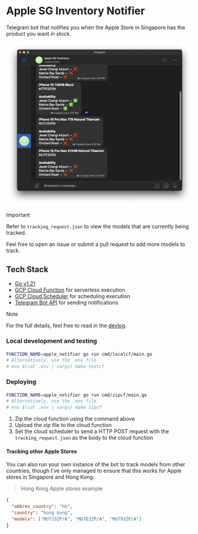 # Apple SG Inventory Notifier

Telegram bot that notifies you when the Apple Store in Singapore has the product you want in stock.

![Screenshot of Telegram bot](./assets/demo.png)

> [!IMPORTANT]
> Refer to `tracking_request.json` to view the models that are currently being tracked.
>
> Feel free to open an issue or submit a pull request to add more models to track.

## Tech Stack

- [Go v1.21](https://golang.org/)
- [GCP Cloud Function](https://cloud.google.com/functions) for serverless execution
- [GCP Cloud Scheduler](https://cloud.google.com/scheduler) for scheduling execution
- [Telegram Bot API](https://core.telegram.org/bots/api) for sending notifications
<!-- - [MongoDB Atlas](https://www.mongodb.com/cloud/atlas) for data persistence -->

> [!NOTE]
> For the full details, feel free to read in the [devlog](https://github.com/yusufaine/apple-notifier/blob/main/assets/devlog.md).

### Local development and testing

```bash
FUNCTION_NAME=apple_notifier go run cmd/localcf/main.go
# Alternatively, use the .env file
# env $(cat .env | xargs) make testcf
```

### Deploying

```bash
FUNCTION_NAME=apple_notifier go run cmd/zipcf/main.go
# Alternatively, use the .env file
# env $(cat .env | xargs) make zipcf
```

1. Zip the cloud function using the command above
2. Upload the zip file to the cloud function
3. Set the cloud scheduler to send a HTTP POST request with the `tracking_request.json` as the body to the cloud function

#### Tracking other Apple Stores

You can also run your own instance of the bot to track models from other countries, though I've only managed to ensure that this works for Apple stores in Singapore and Hong Kong.

> Hong Kong Apple stores example

```json
{
  "abbrev_country": "hk",
  "country": "hong kong",
  "models": ["MU7J3ZP/A", "MU7E3ZP/A", "MU793ZP/A"]
}

```

